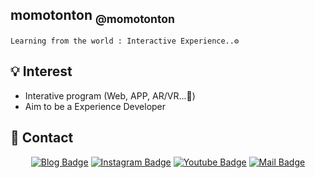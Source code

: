 ## momotonton <sub> @momotonton</sub>
    Learning from the world : Interactive Experience..⚙


## 💡  Interest
  - Interative program (Web, APP, AR/VR...📸)
  - Aim to be a Experience Developer


## 🌈 Contact
<div align=center>

[![Blog Badge](http://img.shields.io/badge/-Blog-blueviolet?style=flat-square&logo=FF5722&link=https://momotonton.tistory.com/)](https://momotonton.tistory.com/)
[![Instagram Badge](https://img.shields.io/badge/-Instagram-E4405F?style=flat-square&logo=instagram&logoColor=white&link=https://www.instagram.com/momotontonko/)](https://www.instagram.com/momotontonko/) 
[![Youtube Badge](https://img.shields.io/badge/Youtube-ff0000?style=flat-square&logo=youtube&link=https://www.youtube.com/channel/UC3NTLTJXJOK7wQLBMkqSBJg)](https://www.youtube.com/channel/UC3NTLTJXJOK7wQLBMkqSBJg/featured) 
[![Mail Badge](https://img.shields.io/badge/-Mail-d14836?style=flat-square&logo=Gmail&logoColor=white&link=:mailto:justartwo@gmail.com)](mailto:justartwo@gmail.com)

</div>
